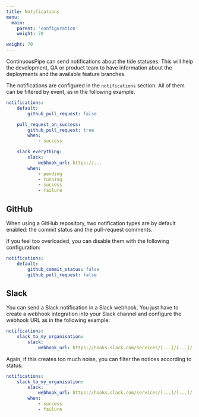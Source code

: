 ```yaml
---
title: Notifications
menu:
  main:
    parent: 'configuration'
    weight: 70

weight: 70
---
```

ContinuousPipe can send notifications about the tide statuses. This will help the development, QA or product team to have information about the deployments and the available feature branches.

The notifications are configured in the `notifications` section. All of them can be filtered by event, as in the following example.

``` yaml
notifications:
    default:
        github_pull_request: false

    pull_request_on_success:
        github_pull_request: true
        when:
            - success

    slack_everything:
        slack:
            webhook_url: https://...
        when:
            - pending
            - running
            - success
            - failure
```

## GitHub
When using a GitHub repository, two notification types are by default enabled: the commit status and the pull-request comments.

If you feel too overloaded, you can disable them with the following configuration:

``` yaml
notifications:
    default:
        github_commit_status: false
        github_pull_request: false
```

## Slack
You can send a Slack notification in a Slack webhook. You just have to create a webhook integration into your Slack channel and configure the webhook URL as in the following example:

``` yaml
notifications:
    slack_to_my_organisation:
        slack:
            webhook_url: https://hooks.slack.com/services/[...]/[...]/[...]
```

Again, if this creates too much noise, you can filter the notices according to status:

``` yaml
notifications:
    slack_to_my_organisation:
        slack:
            webhook_url: https://hooks.slack.com/services/[...]/[...]/[...]
        when:
            - success
            - failure
```